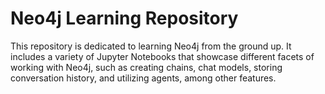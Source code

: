 # Neo4j Learning Repository
This repository is dedicated to learning Neo4j from the ground up. It includes a variety of Jupyter Notebooks that showcase different facets of working with Neo4j, such as creating chains, chat models, storing conversation history, and utilizing agents, among other features.